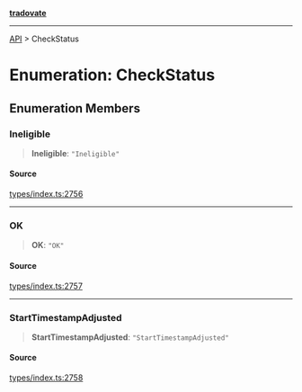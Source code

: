 [**tradovate**](../README.md)

***

[API](../API.md) > CheckStatus

# Enumeration: CheckStatus

## Enumeration Members

### Ineligible

> **Ineligible**: `"Ineligible"`

#### Source

[types/index.ts:2756](https://github.com/cgilly2fast/tradovate-typescript/blob/b1caea5/src/types/index.ts#L2756)

***

### OK

> **OK**: `"OK"`

#### Source

[types/index.ts:2757](https://github.com/cgilly2fast/tradovate-typescript/blob/b1caea5/src/types/index.ts#L2757)

***

### StartTimestampAdjusted

> **StartTimestampAdjusted**: `"StartTimestampAdjusted"`

#### Source

[types/index.ts:2758](https://github.com/cgilly2fast/tradovate-typescript/blob/b1caea5/src/types/index.ts#L2758)
